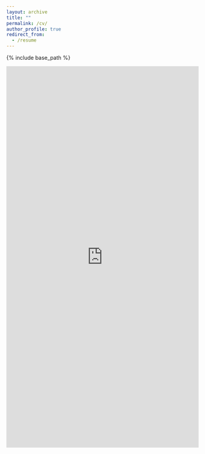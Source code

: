 ```yaml
---
layout: archive
title: ""
permalink: /cv/
author_profile: true
redirect_from:
  - /resume
---
```


{% include base_path %}

<iframe src="https://docs.google.com/viewer?url=https://github.com/13Lychee/13lychee.github.io/raw/master/files/viscourt.pdf&embedded=true" style="width:100%; height:1000px;" frameborder="0"></iframe>
